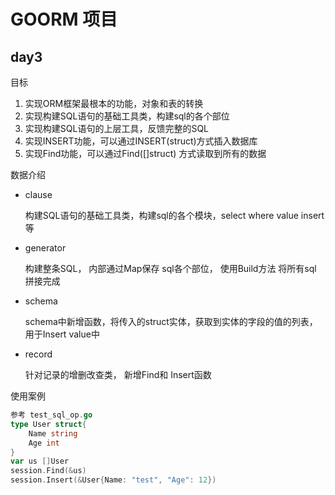 # GOORM 项目

## day3
目标
1. 实现ORM框架最根本的功能，对象和表的转换
2. 实现构建SQL语句的基础工具类，构建sql的各个部位
3. 实现构建SQL语句的上层工具，反馈完整的SQL
4. 实现INSERT功能，可以通过INSERT(struct)方式插入数据库
5. 实现Find功能，可以通过Find([]struct) 方式读取到所有的数据

数据介绍
- clause
 
   构建SQL语句的基础工具类，构建sql的各个模块，select where value insert等
- generator
  
   构建整条SQL， 内部通过Map保存 sql各个部位， 使用Build方法 将所有sql 拼接完成
- schema

  schema中新增函数，将传入的struct实体，获取到实体的字段的值的列表， 用于Insert value中
- record

  针对记录的增删改查类， 新增Find和 Insert函数


使用案例
```go
参考 test_sql_op.go
type User struct{
	Name string
	Age int
}
var us []User
session.Find(&us)
session.Insert(&User{Name: "test", "Age": 12})
```